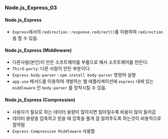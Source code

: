 ### Node.js_Express_03

#### Node.js_Express
- `Express`에서의 `redirection` : `response.redirect()`를 이용하여 `redirection`을 할 수 있음.

#### Node.js_Express (Middleware)
- 다른사람(본인)이 만든 소프트웨어를 부품으로 해서 소프트웨어를 만든다.
- `Third-party`: 다른 사람이 만든 부분이다.
- `Express body-parser` : `npm install body-parser` 명령어 실행
- `app.use` 메서드를 이용하여 개발하는 웹 애플리케이션에 `express` 내에 있는 `middleware` 인 `body-parser` 를 장착시킬 수 있음.

#### Node.js_Express (Compression)
- 사용자가 필요로 하는 데이터 용량이 많아지면 많아질수록 비용이 많이 들어감
- 데이터 용량을 압축하고 받을 때 압축을 풀게 끔 알려주도록 하는것이 비용적으로 절약됨
- `Express Compression Middleware` 사용함